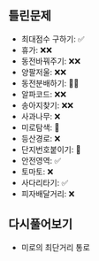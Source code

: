 ## 틀린문제
- 최대점수 구하기: ✅      
- 휴가: ❌❌     
- 동전바꿔주기: ❌❌
- 양팔저울: ❌❌
- 동전분배하기: 🔺✅
- 알파코드: ❌❌
- 송아지찾기: ❌❌
- 사과나무: ❌
- 미로탐색: 🔺
- 등산경로: ❌
- 단지번호붙이기: 🔺
- 안전영역: ✅ 
- 토마토: ❌
- 사다리타기: ✅   
- 피자배달거리: ❌


## 다시풀어보기
- 미로의 최단거리 통로

